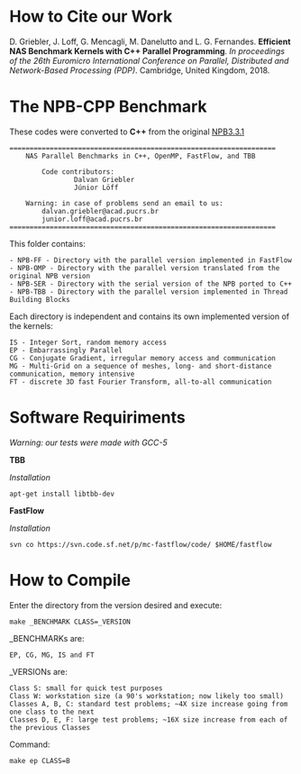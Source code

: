 # How to Cite our Work
	
D. Griebler, J. Loff, G. Mencagli, M. Danelutto and L. G. Fernandes. **Efficient NAS Benchmark Kernels with C++ Parallel Programming**. *In proceedings of the 26th Euromicro International Conference on Parallel, Distributed and Network-Based Processing (PDP)*. Cambridge, United Kingdom, 2018.

# The NPB-CPP Benchmark

These codes were converted to **C++** from the original [NPB3.3.1](https://www.nas.nasa.gov/publications/npb.html)

	==================================================================
		NAS Parallel Benchmarks in C++, OpenMP, FastFlow, and TBB
	 												
			Code contributors: 
					Dalvan Griebler    		
					Júnior Löff
													
		Warning: in case of problems send an email to us:					
			dalvan.griebler@acad.pucrs.br			
			junior.loff@acad.pucrs.br				
	==================================================================


This folder contains:

	- NPB-FF - Directory with the parallel version implemented in FastFlow
	- NPB-OMP - Directory with the parallel version translated from the original NPB version
	- NPB-SER - Directory with the serial version of the NPB ported to C++
	- NPB-TBB - Directory with the parallel version implemented in Thread Building Blocks

Each directory is independent and contains its own implemented version of the kernels:

	IS - Integer Sort, random memory access
	EP - Embarrassingly Parallel
	CG - Conjugate Gradient, irregular memory access and communication
	MG - Multi-Grid on a sequence of meshes, long- and short-distance communication, memory intensive
	FT - discrete 3D fast Fourier Transform, all-to-all communication

# Software Requiriments

*Warning: our tests were made with GCC-5*

**TBB**

*Installation*

	apt-get install libtbb-dev

**FastFlow** 

*Installation*

	svn co https://svn.code.sf.net/p/mc-fastflow/code/ $HOME/fastflow


# How to Compile 

Enter the directory from the version desired and execute:

	make _BENCHMARK CLASS=_VERSION


_BENCHMARKs are: 
		
	EP, CG, MG, IS and FT 
																										
_VERSIONs are: 
	
	Class S: small for quick test purposes
	Class W: workstation size (a 90's workstation; now likely too small)	
	Classes A, B, C: standard test problems; ~4X size increase going from one class to the next	
	Classes D, E, F: large test problems; ~16X size increase from each of the previous Classes  


Command:

	make ep CLASS=B